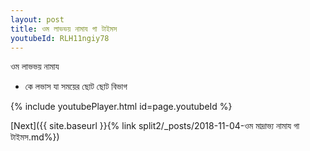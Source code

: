 ```yaml
---
layout: post
title: ওম লাভভয় নামায গা টাইমস
youtubeId: RLH11ngiy78
---
```

 
 
 ওম লাভভয় নামায  
 
 -  কে লভাস যা সময়ের ছোট ছোট বিভাগ 
 
  
 
  
 
 
 
 
 
 


{% include youtubePlayer.html id=page.youtubeId %}
 
[Next]({{ site.baseurl }}{% link  split2/_posts/2018-11-04-ওম  মাদ্রাভ্য  নামায গা টাইমস.md%})
 
